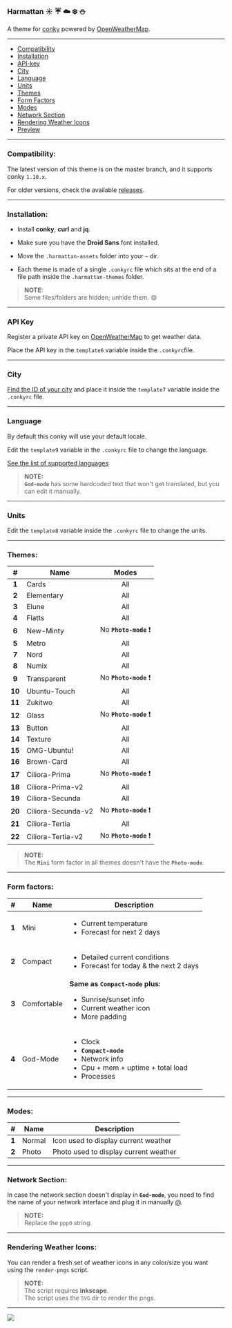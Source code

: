 ### Harmattan :sunny: :umbrella: :cloud: :snowflake: :snowman:

A theme for [conky](https://github.com/brndnmtthws/conky) powered by [OpenWeatherMap](http://openweathermap.org/).

---

* [Compatibility](#compatibility)
* [Installation](#installation)
* [API-key](#api-key)
* [City](#city)
* [Language](#language)
* [Units](#units)
* [Themes](#themes)
* [Form Factors](#form-factors)
* [Modes](#modes)
* [Network Section](#network-section)
* [Rendering Weather Icons](#rendering-weather-icons)
* [Preview](#preview)

---

### Compatibility:

The latest version of this theme is on the master branch, and it supports conky `1.10.x`.

For older versions, check the available [releases](../../releases).

---

### Installation:

* Install **conky**, **curl** and **jq**.

* Make sure you have the **Droid Sans** font installed.

* Move the `.harmattan-assets` folder into your `~` dir.

* Each theme is made of a single `.conkyrc` file which sits at the end of a file path inside the `.harmattan-themes` folder.

> **NOTE:**  
> Some files/folders are hidden; unhide them. :smile:

---

### API Key

Register a private API key on [OpenWeatherMap](http://openweathermap.org/) to get weather data.

Place the API key in the `template6` variable inside the `.conkyrc`file.

---

### City

[Find the ID of your city](http://openweathermap.org/help/city_list.txt) and place it inside the `template7` variable inside the `.conkyrc` file.

---

### Language

By default this conky will use your default locale.

Edit the `template9` variable in the `.conkyrc` file to change the language.

[See the list of supported languages](http://openweathermap.org/current#multi)

> **NOTE:**  
> **`God-mode`** has some hardcoded text that won't get translated, but you can edit it manually.

---

### Units

Edit the `template8` variable inside the `.conkyrc` file to change the units.

---

### Themes:

| #      | Name               | Modes
| :----: | ------------------ | :-----:
| **1**  | Cards              | All
| **2**  | Elementary         | All
| **3**  | Elune              | All
| **4**  | Flatts             | All
| **6**  | New-Minty          | No **`Photo-mode`** :heavy_exclamation_mark:
| **5**  | Metro              | All
| **7**  | Nord               | All
| **8**  | Numix              | All
| **9**  | Transparent        | No **`Photo-mode`** :heavy_exclamation_mark:
| **10** | Ubuntu-Touch       | All
| **11** | Zukitwo            | All
| **12** | Glass              | No **`Photo-mode`** :heavy_exclamation_mark:
| **13** | Button             | All
| **14** | Texture            | All
| **15** | OMG-Ubuntu!        | All
| **16** | Brown-Card         | All
| **17** | Ciliora-Prima      | No **`Photo-mode`** :heavy_exclamation_mark:
| **18** | Ciliora-Prima-v2   | All
| **19** | Ciliora-Secunda    | All
| **20** | Ciliora-Secunda-v2 | No **`Photo-mode`** :heavy_exclamation_mark:
| **21** | Ciliora-Tertia     | All
| **22** | Ciliora-Tertia-v2  | No **`Photo-mode`** :heavy_exclamation_mark:

> **NOTE:**  
> The **`Mini`** form factor in all themes doesn't have the **`Photo-mode`**.

---

### Form factors:

| #     | Name         | Description
| :---: | ------------ | ------------
| **1** | Mini         | <ul><li>Current temperature</li><li>Forecast for next 2 days</li></ul>
| **2** | Compact      | <ul><li>Detailed current conditions</li><li>Forecast for today & the next 2 days</li></ul>
| **3** | Comfortable  | **Same as `Compact-mode` plus:** <ul><li>Sunrise/sunset info</li><li>Current weather icon</li><li>More padding</li></ul>
| **4** | God-Mode     | <ul><li>Clock</li><li>**`Compact-mode`**</li><li>Network info</li><li>Cpu + mem + uptime + total load</li><li>Processes</li></ul>

---

### Modes:

| #     | Name         | Description
| :---: | ------------ | ------------
| **1** | Normal       | Icon used to display current weather
| **2** | Photo        | Photo used to display current weather

---

### Network Section:

In case the network section doesn't display in **`God-mode`**, you need to find the name of your network interface and plug it in manually [@](https://github.com/zagortenay333/Harmattan/blob/4ef1a09e960d8e5d3da34a2550bfe5ef03523549/.harmattan-themes/Flatts/God-Mode/normal-mode/.conkyrc#L189-L192).

> **NOTE:**  
> Replace the `ppp0` string.

---

### Rendering Weather Icons:

You can render a fresh set of weather icons in any color/size you want using the `render-pngs` script.

> **NOTE:**  
> The script requires **inkscape**.  
> The script uses the `SVG` dir to render the pngs.

---

<img src="http://orig02.deviantart.net/f294/f/2016/232/e/b/conky_harmattan_by_zagortenay333-d720use.png" id="preview">

